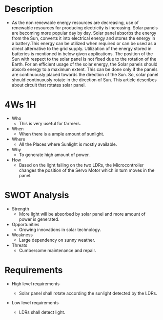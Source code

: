 # **Description**
- As the non renewable energy resources are decreasing, use of renewable resources for producing electricity is increasing. Solar panels are becoming more popular day by day. Solar panel absorbs the energy from the Sun, converts it into electrical energy and stores the energy in a battery.This energy can be utilized when required or can be used as a direct alternative to the grid supply. Utilization of the energy stored in batteries is mentioned in below given applications.
The position of the Sun with respect to the solar panel is not fixed due to the rotation of the Earth. For an efficient usage of the solar energy, the Solar panels should absorb energy to a maximum extent. This can be done only if the panels are continuously placed towards the direction of the Sun. So, solar panel should continuously rotate in the direction of Sun. This article describes about circuit that rotates solar panel.


# **4Ws 1H**
- Who
  - This is very useful for farmers.
- When 
  - When there is a ample amount of sunlight.
- Where
  - All the Places where Sunlight is mostly available.
- Why
  - To generate high amount of power.
- How
  - Based on the light falling on the two LDRs, the Microcontroller changes the position of the Servo Motor which in turn moves in the panel.


# **SWOT Analysis**
- Strength
  - More light will be absorbed by solar panel and more amount of power is generated. 
- Opportunities
  - Growing innovations in solar technology.
- Weakness
  - Large dependency on sunny weather.
- Threats
  - Cumbersome maintenance and repair.


# **Requirements**
- High level requirements
  - Solar panel shall rotate according the sunlight detected by the LDRs.
  
- Low level requirements
  - LDRs shall detect light.
